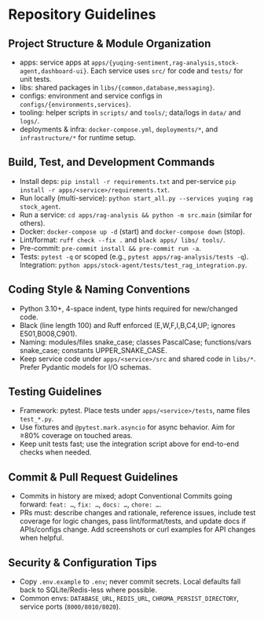 # Repository Guidelines

## Project Structure & Module Organization
- apps: service apps at `apps/{yuqing-sentiment,rag-analysis,stock-agent,dashboard-ui}`. Each service uses `src/` for code and `tests/` for unit tests.
- libs: shared packages in `libs/{common,database,messaging}`.
- configs: environment and service configs in `configs/{environments,services}`.
- tooling: helper scripts in `scripts/` and `tools/`; data/logs in `data/` and `logs/`.
- deployments & infra: `docker-compose.yml`, `deployments/*`, and `infrastructure/*` for runtime setup.

## Build, Test, and Development Commands
- Install deps: `pip install -r requirements.txt` and per-service `pip install -r apps/<service>/requirements.txt`.
- Run locally (multi-service): `python start_all.py --services yuqing rag stock_agent`.
- Run a service: `cd apps/rag-analysis && python -m src.main` (similar for others).
- Docker: `docker-compose up -d` (start) and `docker-compose down` (stop).
- Lint/format: `ruff check --fix .` and `black apps/ libs/ tools/`.
- Pre-commit: `pre-commit install && pre-commit run -a`.
- Tests: `pytest -q` or scoped (e.g., `pytest apps/rag-analysis/tests -q`). Integration: `python apps/stock-agent/tests/test_rag_integration.py`.

## Coding Style & Naming Conventions
- Python 3.10+, 4-space indent, type hints required for new/changed code.
- Black (line length 100) and Ruff enforced (E,W,F,I,B,C4,UP; ignores E501,B008,C901).
- Naming: modules/files snake_case; classes PascalCase; functions/vars snake_case; constants UPPER_SNAKE_CASE.
- Keep service code under `apps/<service>/src` and shared code in `libs/*`. Prefer Pydantic models for I/O schemas.

## Testing Guidelines
- Framework: pytest. Place tests under `apps/<service>/tests`, name files `test_*.py`.
- Use fixtures and `@pytest.mark.asyncio` for async behavior. Aim for ≥80% coverage on touched areas.
- Keep unit tests fast; use the integration script above for end-to-end checks when needed.

## Commit & Pull Request Guidelines
- Commits in history are mixed; adopt Conventional Commits going forward: `feat: …`, `fix: …`, `docs: …`, `chore: …`.
- PRs must: describe changes and rationale, reference issues, include test coverage for logic changes, pass lint/format/tests, and update docs if APIs/configs change. Add screenshots or curl examples for API changes when helpful.

## Security & Configuration Tips
- Copy `.env.example` to `.env`; never commit secrets. Local defaults fall back to SQLite/Redis-less where possible.
- Common envs: `DATABASE_URL`, `REDIS_URL`, `CHROMA_PERSIST_DIRECTORY`, service ports (`8000/8010/8020`).
